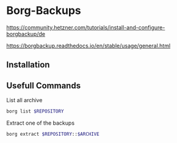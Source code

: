# Borg-Backups

https://community.hetzner.com/tutorials/install-and-configure-borgbackup/de

https://borgbackup.readthedocs.io/en/stable/usage/general.html

## Installation

## Usefull Commands

List all archive
```bash
borg list $REPOSITORY 
```

Extract one of the backups
```bash
borg extract $REPOSITORY::$ARCHIVE
```
